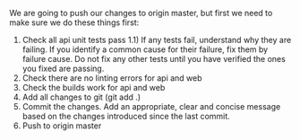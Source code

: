 We are going to push our changes to origin master, but first we need to make sure we do these things first:
1) Check all api unit tests pass
    1.1) If any tests fail, understand why they are failing. If you identify a common cause for their failure, fix them by failure cause. Do not fix any other tests until you have verified the ones you fixed are passing.
2) Check there are no linting errors for api and web
3) Check the builds work for api and web
4) Add all changes to git (git add .)
5) Commit the changes. Add an appropriate, clear and concise message based on the changes introduced since the last commit.
6) Push to origin master